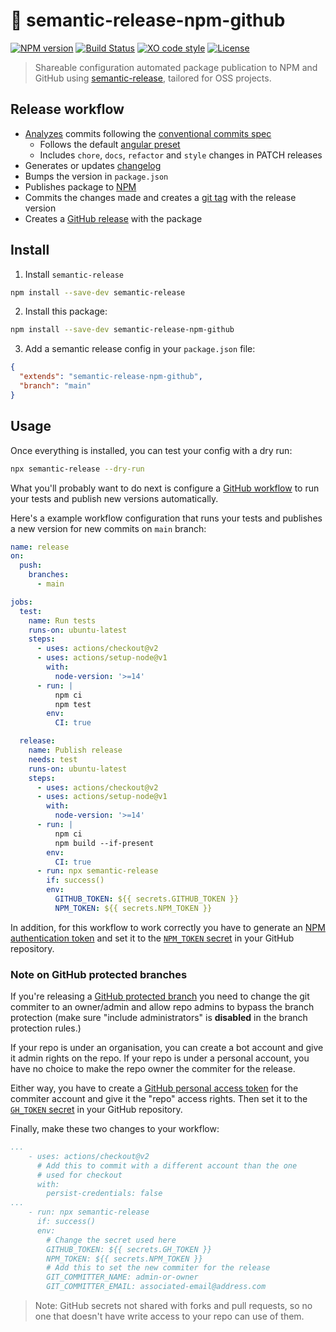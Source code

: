 # :robot: semantic-release-npm-github

[![NPM version](https://img.shields.io/npm/v/semantic-release-npm-github.svg)](https://www.npmjs.com/package/semantic-release-npm-github)
[![Build Status](https://github.com/sinedied/semantic-release-npm-github/workflows/release/badge.svg)](https://github.com/sinedied/semantic-release-npm-github/actions)
[![XO code style](https://img.shields.io/badge/code_style-XO-5ed9c7.svg)](https://github.com/sindresorhus/xo)
[![License](https://img.shields.io/badge/license-MIT-blue.svg)](LICENSE)

> Shareable configuration automated package publication to NPM and GitHub using [semantic-release](https://github.com/semantic-release/semantic-release), tailored for OSS projects.

## Release workflow

- [Analyzes](https://github.com/semantic-release/commit-analyzer) commits following the [conventional commits spec](https://www.conventionalcommits.org/)
  * Follows the default [angular preset](https://github.com/semantic-release/commit-analyzer#options)
  * Includes `chore`, `docs`, `refactor` and `style` changes in PATCH releases
- Generates or updates [changelog](https://github.com/semantic-release/changelog)
- Bumps the version in `package.json`
- Publishes package to [NPM](https://npmjs.org)
- Commits the changes made and creates a [git tag](https://github.com/semantic-release/git) with the release version
- Creates a [GitHub release](https://github.com/semantic-release/github) with the package

## Install

1. Install `semantic-release`

  ```sh
  npm install --save-dev semantic-release
  ```

2. Install this package:

  ```sh
  npm install --save-dev semantic-release-npm-github
  ```

3. Add a semantic release config in your `package.json` file:

  ```json
  {
    "extends": "semantic-release-npm-github",
    "branch": "main"
  }
  ```

## Usage

Once everything is installed, you can test your config with a dry run:

```sh
npx semantic-release --dry-run
```

What you'll probably want to do next is configure a [GitHub workflow](https://docs.github.com/actions/quickstart) to run your tests and publish new versions automatically.

Here's a example workflow configuration that runs your tests and publishes a new version for new commits on `main` branch:

```yml
name: release
on:
  push:
    branches:
      - main

jobs:
  test:
    name: Run tests
    runs-on: ubuntu-latest
    steps:
      - uses: actions/checkout@v2
      - uses: actions/setup-node@v1
        with:
          node-version: '>=14'
      - run: |
          npm ci
          npm test
        env:
          CI: true

  release:
    name: Publish release
    needs: test
    runs-on: ubuntu-latest
    steps:
      - uses: actions/checkout@v2
      - uses: actions/setup-node@v1
        with:
          node-version: '>=14'
      - run: |
          npm ci
          npm build --if-present
        env:
          CI: true
      - run: npx semantic-release
        if: success()
        env:
          GITHUB_TOKEN: ${{ secrets.GITHUB_TOKEN }}
          NPM_TOKEN: ${{ secrets.NPM_TOKEN }}
```

In addition, for this workflow to work correctly you have to generate an [NPM authentication token](https://docs.npmjs.com/cli/token) and set it to the [`NPM_TOKEN` secret](https://docs.github.com/actions/reference/encrypted-secrets) in your GitHub repository.

### Note on GitHub protected branches

If you're releasing a [GitHub protected branch](https://docs.github.com/github/administering-a-repository/about-protected-branches) you need to change the git commiter to an owner/admin and allow repo admins to bypass the branch protection (make sure "include administrators" is **disabled** in the branch protection rules.)

If your repo is under an organisation, you can create a bot account and give it admin rights on the repo. If your repo is under a personal account, you have no choice to make the repo owner the commiter for the release.

Either way, you have to create a [GitHub personal access token](https://docs.github.com/github/authenticating-to-github/creating-a-personal-access-token) for the commiter account and give it the "repo" access rights. Then set it to the [`GH_TOKEN` secret](https://docs.github.com/actions/reference/encrypted-secrets) in your GitHub repository.

Finally, make these two changes to your workflow:

```yml
...
    - uses: actions/checkout@v2
      # Add this to commit with a different account than the one
      # used for checkout
      with:
        persist-credentials: false
...
    - run: npx semantic-release
      if: success()
      env:
        # Change the secret used here
        GITHUB_TOKEN: ${{ secrets.GH_TOKEN }}
        NPM_TOKEN: ${{ secrets.NPM_TOKEN }}
        # Add this to set the new commiter for the release
        GIT_COMMITTER_NAME: admin-or-owner
        GIT_COMMITTER_EMAIL: associated-email@address.com
```

> Note: GitHub secrets not shared with forks and pull requests, so no one that doesn't have write access to your repo can use of them.
